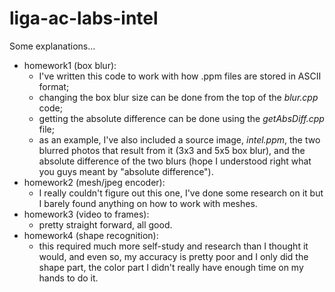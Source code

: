 # liga-ac-labs-intel

Some explanations...
- homework1 (box blur): 
   - I've written this code to work with how .ppm files are stored in ASCII format;
   - changing the box blur size can be done from the top of the *blur.cpp* code;
   - getting the absolute difference can be done using the *getAbsDiff.cpp* file;
   - as an example, I've also included a source image, *intel.ppm*, the two blurred photos that result from it (3x3 and 5x5 box blur), and the absolute difference of the two blurs (hope I understood right what you guys meant by "absolute difference").
- homework2 (mesh/jpeg encoder): 
   - I really couldn't figure out this one, I've done some research on it but I barely found anything on how to work with meshes. 
- homework3 (video to frames): 
   - pretty straight forward, all good.
- homework4 (shape recognition):
   - this required much more self-study and research than I thought it would, and even so, my accuracy is pretty poor and I only did the shape part, the color part I didn't really have enough time on my hands to do it.
